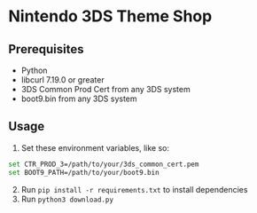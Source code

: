 # Nintendo 3DS Theme Shop
## Prerequisites
* Python
* libcurl 7.19.0 or greater
* 3DS Common Prod Cert from any 3DS system
* boot9.bin from any 3DS system
## Usage
1. Set these environment variables, like so:
```bash
set CTR_PROD_3=/path/to/your/3ds_common_cert.pem
set BOOT9_PATH=/path/to/your/boot9.bin
```
2. Run `pip install -r requirements.txt` to install dependencies
3. Run `python3 download.py`
